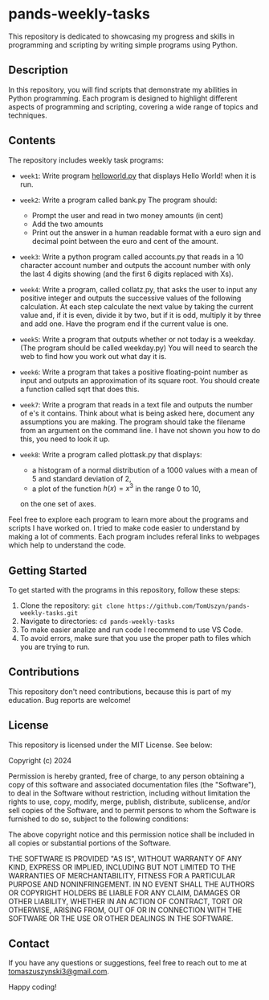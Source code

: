# pands-weekly-tasks

This repository is dedicated to showcasing my progress and skills in programming and scripting by writing simple programs using Python.

## Description

In this repository, you will find scripts that demonstrate my abilities in Python programming. Each program is designed to highlight different aspects of programming and scripting, covering a wide range of topics and techniques. 

## Contents

The repository includes weekly task programs:

- `week1`: Write program [helloworld.py](https://github.com/TomUszyn/pands-weekly-tasks/blob/main/helloworld.py) that displays Hello World! when it is run.
- `week2`: Write a program called bank.py 
The program should:
    *  Prompt the user and read in two money amounts (in cent)
    *  Add the two amounts
    *  Print out the answer in a human readable format with a euro sign and decimal point between the euro and cent of the amount. 
- `week3`: Write a python program called accounts.py that reads in a 10 character account number and outputs the account number with only the last 4 digits showing (and the first 6 digits replaced with Xs).
- `week4`: Write a program, called collatz.py, that asks the user to input any positive integer and outputs the successive values of the following calculation. At each step calculate the next value by taking the current value and, if it is even, divide it by two, but if it is odd, multiply it by three and add one.
Have the program end if the current value is one.
- `week5`: Write a program that outputs whether or not today is a weekday. (The program should be called weekday.py)
You will need to search the web to find how you work out what day it is.
- `week6`: Write a program that takes a positive floating-point number as input and outputs an approximation of its square root. You should create a function called sqrt that does this.
- `week7`: Write a program that reads in a text file and outputs the number of e's it contains. Think about what is being asked here, document any assumptions you are making. The program should take the filename from an argument on the command line. I have not shown you how to do this, you need to look it up.
- `week8`: Write a program called plottask.py that displays:
   * a histogram of a normal distribution of a 1000 values with a mean of 5 and standard deviation of 2, 
   * a plot of the function  $h(x) = x^3$ in the range 0 to 10,

   on the one set of axes.



Feel free to explore each program to learn more about the programs and scripts I have worked on. I tried to make code easier to understand by making a lot of comments. Each program includes referal links to webpages which help to understand the code.

## Getting Started

To get started with the programs in this repository, follow these steps:

1. Clone the repository: `git clone https://github.com/TomUszyn/pands-weekly-tasks.git`
2. Navigate to directories: `cd pands-weekly-tasks`
3. To make easier analize and run code I recommend to use VS Code.
4. To avoid errors, make sure that you use the proper path to files which you are trying to run.

## Contributions

This repository don't need contributions, because this is part of my education. Bug reports are welcome!

## License

This repository is licensed under the MIT License. See below:


Copyright (c) 2024 <copyright holder Tomasz Uszynski>

Permission is hereby granted, free of charge, to any person obtaining a copy
of this software and associated documentation files (the "Software"), to deal
in the Software without restriction, including without limitation the rights
to use, copy, modify, merge, publish, distribute, sublicense, and/or sell
copies of the Software, and to permit persons to whom the Software is
furnished to do so, subject to the following conditions:

The above copyright notice and this permission notice shall be included in all
copies or substantial portions of the Software.

THE SOFTWARE IS PROVIDED "AS IS", WITHOUT WARRANTY OF ANY KIND, EXPRESS OR
IMPLIED, INCLUDING BUT NOT LIMITED TO THE WARRANTIES OF MERCHANTABILITY,
FITNESS FOR A PARTICULAR PURPOSE AND NONINFRINGEMENT. IN NO EVENT SHALL THE
AUTHORS OR COPYRIGHT HOLDERS BE LIABLE FOR ANY CLAIM, DAMAGES OR OTHER
LIABILITY, WHETHER IN AN ACTION OF CONTRACT, TORT OR OTHERWISE, ARISING FROM,
OUT OF OR IN CONNECTION WITH THE SOFTWARE OR THE USE OR OTHER DEALINGS IN THE
SOFTWARE.

## Contact

If you have any questions or suggestions, feel free to reach out to me at [tomaszuszynski3@gmail.com](mailto:tomaszuszynski@gmail.com).

Happy coding!